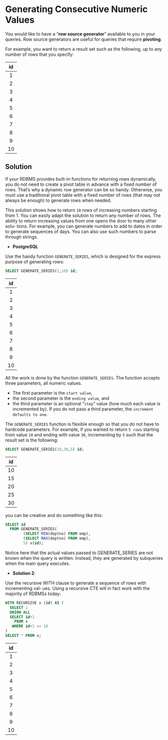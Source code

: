 # Generating Consecutive Numeric Values

You would like to have a “**row source generator**” available to you in your queries. Row source generators are useful for queries that require **pivoting**.

For example, you want to return a result set such as the following, up to any number of rows that you specify:

|id|
|:-:|
| 1|
| 2|
| 3|
| 4|
| 5|
| 6|
| 7|
| 8|
| 9|
|10|


## Solution

If your RDBMS provides built-in functions for returning rows dynamically, you do not need to create a pivot table in advance with a fixed number of rows. That’s why a dynamic row generator can be so handy. Otherwise, you must use a traditional pivot table with a fixed number of rows (that may not always be enough) to generate rows when needed.

This solution shows how to return `10` rows of increasing numbers starting from 1. You can easily adapt the solution to return any number of rows.
The ability to return increasing values from one opens the door to many other solu‐ tions. For example, you can generate numbers to add to dates in order to generate sequences of days. You can also use such numbers to parse through strings.


- **PostgreSQL**

Use the handy function `GENERATE_SERIES`, which is designed for the express purpose of generating rows:

```SQL
SELECT GENERATE_SERIES(1,10) id;
```

|id|
|:-:|
| 1|
| 2|
| 3|
| 4|
| 5|
| 6|
| 7|
| 8|
| 9|
|10|


All the work is done by the function `GENERATE_SERIES`. The function accepts three parameters, all numeric values.
- The first parameter is the `start value`,
- the second parameter is the `ending value`, and
- the third parameter is an optional “`step`” value (how much each value is incremented by). If you do not pass a third parameter, the `increment defaults to one`.


The `GENERATE_SERIES` function is flexible enough so that you do not have to hardcode parameters. For example, if you wanted to return `5 rows` starting from value `10` and ending with value `30`, incrementing by `5` such that the result set is the following:

```SQL
SELECT GENERATE_SERIES(10,30,5) id;
```

|id|
|:--:|
| 10|
| 15|
| 20|
| 25|
| 30|

you can be creative and do something like this:

```SQL
SELECT id
  FROM GENERATE_SERIES(
        (SELECT MIN(deptno) FROM emp),
        (SELECT MAX(deptno) FROM emp),
        5) x(id);
```

Notice here that the actual values passed to GENERATE_SERIES are not known when the query is written. Instead, they are generated by subqueries when the main query executes.

- **Solution 2**:

Use the recursive WITH clause to generate a sequence of rows with incrementing val‐ ues. Using a recursive CTE will in fact work with the majority of RDBMSs today:


```SQL
WITH RECURSIVE x (id) AS (
  SELECT 1
  UNION ALL
  SELECT id+1
    FROM x
   WHERE id+1 <= 10
)
SELECT * FROM x;
```

|id|
|:--:|
| 1|
| 2|
| 3|
| 4|
| 5|
| 6|
| 7|
| 8|
| 9|
|10|
